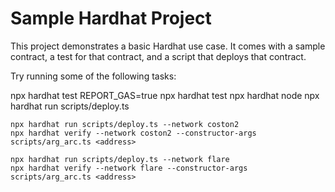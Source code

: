 # Sample Hardhat Project

This project demonstrates a basic Hardhat use case. It comes with a sample contract, a test for that contract, and a script that deploys that contract.

Try running some of the following tasks:

npx hardhat test
REPORT_GAS=true npx hardhat test
npx hardhat node
npx hardhat run scripts/deploy.ts
```
npx hardhat run scripts/deploy.ts --network coston2
npx hardhat verify --network coston2 --constructor-args scripts/arg_arc.ts <address> 

npx hardhat run scripts/deploy.ts --network flare
npx hardhat verify --network flare --constructor-args scripts/arg_arc.ts <address> 